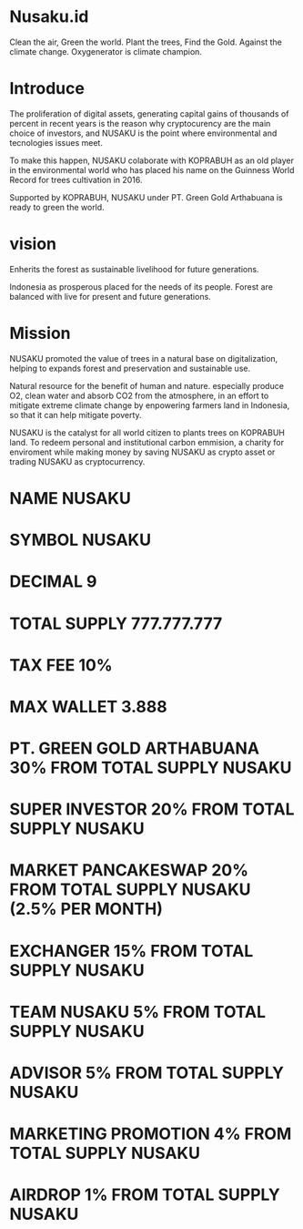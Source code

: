 # Nusaku.id

Clean the air, Green the world.
Plant the trees, Find the Gold.
Against the climate change.
Oxygenerator is climate champion.


# Introduce

The proliferation of digital assets, generating capital gains of thousands of percent in recent years is the reason why cryptocurency are the main choice of investors, and NUSAKU is the point where environmental and tecnologies issues meet.

To make this happen, NUSAKU colaborate with KOPRABUH as an old player in the environmental world who has placed his name on the Guinness World Record for trees cultivation in 2016.

Supported by KOPRABUH, NUSAKU under PT. Green Gold Arthabuana is ready to green the world.


# vision

Enherits the forest as sustainable livelihood for future generations.

Indonesia as prosperous placed for the needs of its people. Forest are balanced with live for present and future generations.


# Mission

NUSAKU promoted the value of trees in a natural base on digitalization, helping to expands forest and preservation and sustainable use.

Natural resource for the benefit of human and nature. especially produce O2, clean water and absorb CO2 from the atmosphere, in an effort to mitigate extreme climate change by enpowering farmers land in Indonesia, so that it can help mitigate poverty.


NUSAKU is the catalyst for all world citizen to plants trees on KOPRABUH land. To redeem personal and institutional carbon emmision, a charity for enviroment while making money by saving NUSAKU as crypto asset or trading NUSAKU as cryptocurrency.

# NAME	NUSAKU
# SYMBOL	NUSAKU
# DECIMAL	9
# TOTAL SUPPLY 777.777.777
# TAX FEE	10%
# MAX WALLET	3.888
# PT. GREEN GOLD ARTHABUANA	30% FROM TOTAL SUPPLY NUSAKU 
# SUPER INVESTOR	20% FROM TOTAL SUPPLY NUSAKU
# MARKET PANCAKESWAP	20% FROM TOTAL SUPPLY NUSAKU (2.5% PER MONTH)
# EXCHANGER	15% FROM TOTAL SUPPLY NUSAKU
# TEAM NUSAKU	5% FROM TOTAL SUPPLY NUSAKU
# ADVISOR	5% FROM TOTAL SUPPLY NUSAKU
# MARKETING PROMOTION	4% FROM TOTAL SUPPLY NUSAKU
# AIRDROP	1% FROM TOTAL SUPPLY NUSAKU
